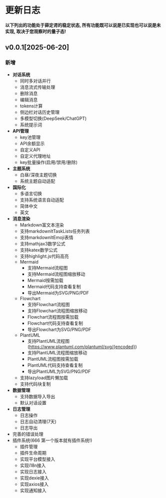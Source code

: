 # 更新日志

**以下列出的功能处于薛定谔的稳定状态, 所有功能既可以说是已实现也可以说是未实现, 取决于您观察时的量子态!**

## v0.0.1[2025-06-20]

### 新增

* **对话系统**
	* 同时多对话并行
	* 消息流式传输处理
    * 删除消息
    * 编辑消息
    * tokens计算
	* 侧边栏对话历史管理
	* 多模型切换(DeepSeek/ChatGPT)
	* 系统提示词
* **API管理**
	* key池管理
	* API余额显示
	* 自定义API
	* 自定义代理地址
	* key批量操作(启用/禁用/删除)
* **主题系统**
	* 白昼/深夜主题切换
	* 系统主题自动适配
* **国际化**
	* 多语言切换
	* 支持系统语言自动适配
	* 简体中文
	* 英文
* **消息渲染**
	* Markdown富文本渲染
	* 支持markdownItTaskLists任务列表
	* 支持markdownItEmoji表情
	* 支持mathjax3数学公式
	* 支持katex数学公式
	* 支持highlight.js代码高亮
	* Mermaid
		* 支持Mermaid流程图
		* 支持Mermaid流程图缩放移动
		* Mermaid按需加载
		* Mermaid代码支持查看复制
		* 导出Mermaid为SVG/PNG/PDF
	* Flowchart
		* 支持Flowchart流程图
		* 支持Flowchart流程图缩放移动
		* Flowchart流程图按需加载
		* Flowchart代码支持查看复制
		* 导出Flowchart为SVG/PNG/PDF
	* PlantUML
		* 支持PlantUML流程图(https://www.plantuml.com/plantuml/svg/{encoded})
		* 支持PlantUML流程图缩放移动
		* PlantUML流程图按需加载
		* PlantUML代码支持查看复制
		* 导出PlantUML为SVG/PNG/PDF
	* 支持lazyload图片懒加载
	* 支持代码块复制
* **数据管理**
	* 支持数据导入导出
	* 默认对话设置
* **日志管理**
	* 日志操作
	* 日志自动清理(7天)
	* 日志导出
* 完善的错误处理
* 插件系统(666 第一个版本就有插件系统!)
	* 插件管理
    * 插件生命周期
    * 实现平台模型接入
    * 实现i18n接入
    * 实现日志接入
    * 实现dexie接入
    * 实现axios接入
    * 实现通知接入
